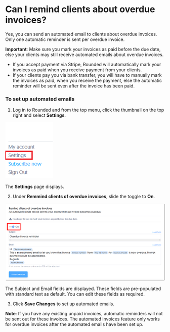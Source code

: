 # Can I remind clients about overdue invoices?

Yes, you can send an automated email to clients about overdue invoices. Only one automatic reminder is sent per overdue invoice.

**Important**: Make sure you mark your invoices as paid before the due date, else your clients may still receive automated emails about overdue invoices.

* If you accept payment via Stripe, Rounded will automatically mark your invoices as paid when you receive payment from your clients. 
* If your clients pay you via bank transfer, you will have to manually mark the invoices as paid, when you receive the payment, else the automatic reminder will be sent even after the invoice has been paid.


### To set up automated emails

1) Log in to Rounded and from the top menu, click the thumbnail on the top right and select **Settings**.

![](/assets/Settings.png)

The **Settings** page displays.

2) Under **Remmind clients of overdue invoices**, slide the toggle to **On**.

![](/assets/RemindClients.png)

The Subject and Email fields are displayed. These fields are pre-populated with standard text as default. You can edit these fields as required.

3) Click **Save Changes** to set up automated emails. 

**Note**: If you have any existing unpaid invoices, automatic reminders will not be sent out for these invoices. The automated invoices feature only works for overdue invoices after the automated emails have been set up.


